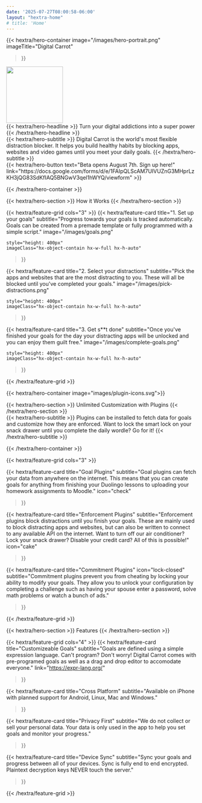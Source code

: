 ```yaml
---
date: '2025-07-27T08:00:58-06:00'
layout: "hextra-home"
# title: 'Home'
---
```


{{< hextra/hero-container
  image="/images/hero-portrait.png"
  imageTitle="Digital Carrot"
>}}

<div class="hx-mt-6 hx-mb-6">
    <img src="/images/logo.svg" style="height: 150px" />
</div>

<div class="hx-mt-6 hx-mb-6">
{{< hextra/hero-headline >}}
  Turn your digital addictions into a super power
{{< /hextra/hero-headline >}}
</div>
<div class="hx-mt-6 hx-mb-6">
{{< hextra/hero-subtitle >}}
  Digital Carrot is the world's most flexible distraction blocker. It helps you build healthy habits by blocking apps, websites and video games until you meet your daily goals.
{{< /hextra/hero-subtitle >}}
</div>

<div class="hx-mt-6 hx-mb-6">
{{< hextra/hero-button text="Beta opens August 7th. Sign up here!" link="https://docs.google.com/forms/d/e/1FAIpQLScAM7UIVUZnG3MHprLzKH3jQG83SdKfIAQ5BNGwV3qel1hWYQ/viewform" >}}
</div>

{{< /hextra/hero-container >}}

<div class="hx-mt-6 hx-mb-6"></div>

{{< hextra/hero-section >}}
How it Works
{{< /hextra/hero-section >}}
<div class="hx-mt-6 hx-mb-6"></div>

{{< hextra/feature-grid cols="3" >}}
  {{< hextra/feature-card
    title="1. Set up your goals"
    subtitle="Progress towards your goals is tracked automatically. Goals can be created from a premade template or fully programmed with a simple script."
    image="/images/goals.png"

    style="height: 400px"
    imageClass="hx-object-contain hx-w-full hx-h-auto"
  >}}

  {{< hextra/feature-card
    title="2. Select your distractions"
    subtitle="Pick the apps and websites that are the most distracting to you. These will all be blocked until you've completed your goals."
    image="/images/pick-distractions.png"

    style="height: 400px"
    imageClass="hx-object-contain hx-w-full hx-h-auto"
  >}}

  {{< hextra/feature-card
    title="3. Get s**t done"
    subtitle="Once you've finished your goals for the day your distracting apps will be unlocked and you can enjoy them guilt free."
    image="/images/complete-goals.png"

    style="height: 400px"
    imageClass="hx-object-contain hx-w-full hx-h-auto"
  >}}

{{< /hextra/feature-grid >}}
<div class="hx-mt-6 hx-mb-6"></div>




{{< hextra/hero-container image="images/plugin-icons.svg">}}

<div class="hx-mt-6 hx-mb-6">
{{< hextra/hero-section >}}
  Unlimited Customization with Plugins
{{< /hextra/hero-section >}}
</div>

<div class="hx-mt-6 hx-mb-6">
{{< hextra/hero-subtitle >}}
  Plugins can be installed to fetch data for goals and customize how they are enforced. Want to lock the smart lock on your snack drawer until you complete the daily wordle? Go for it!
{{< /hextra/hero-subtitle >}}
</div>

{{< /hextra/hero-container >}}

<div class="hx-mt-6 hx-mb-6"></div>


{{< hextra/feature-grid cols="3" >}}

  {{< hextra/feature-card
    title="Goal Plugins"
    subtitle="Goal plugins can fetch your data from anywhere on the internet. This means that you can create goals for anything from finishing your Duolingo lessons to uploading your homework assignments to Moodle."
    icon="check"
  >}}


  {{< hextra/feature-card
    title="Enforcement Plugins"
    subtitle="Enforcement plugins block distractions until you finish your goals. These are mainly used to block distracting apps and websites, but can also be written to connect to any available API on the internet. Want to turn off our air conditioner? Lock your snack drawer? Disable your credit card? All of this is possible!"
    icon="cake"

  >}}

  {{< hextra/feature-card
    title="Commitment Plugins"
    icon="lock-closed"
    subtitle="Commitment plugins prevent you from cheating by locking your ability to modify your goals. They allow you to unlock your configuration by completing a challenge such as having your spouse enter a password, solve math problems or watch a bunch of ads."
  >}}

{{< /hextra/feature-grid >}}


<div class="hx-mt-6 hx-mb-6"></div>

{{< hextra/hero-section >}}
Features
{{< /hextra/hero-section >}}
<div class="hx-mt-4 hx-mb-4"></div>

{{< hextra/feature-grid cols="4" >}}
  {{< hextra/feature-card
    title="Customizeable Goals"
    subtitle="Goals are defined using a simple expression language. Can't program? Don't worry! Digital Carrot comes with pre-programed goals as well as a drag and drop editor to accomodate everyone."
    link="https://expr-lang.org/"
  >}}


  {{< hextra/feature-card
    title="Cross Platform"
    subtitle="Available on iPhone with planned support for Android, Linux, Mac and Windows."
  >}}

  {{< hextra/feature-card
    title="Privacy First"
    subtitle="We do not collect or sell your personal data. Your data is only used in the app to help you set goals and monitor your progress."
  >}}


  {{< hextra/feature-card
    title="Device Sync"
    subtitle="Sync your goals and progress between all of your devices. Sync is fully end to end encrypted. Plaintext decryption keys NEVER touch the server."
  >}}

{{< /hextra/feature-grid >}}
